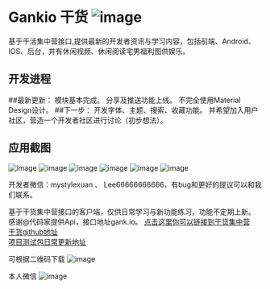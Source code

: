 Gankio 干货
![image](https://github.com/MIFind/Gankio/blob/master/Image/ic_launcher.png)
===================================
基于干活集中营接口,提供最新的开发者资讯与学习内容，包括前端、Android、IOS、后台，并有休闲视频、休闲阅读宅男福利图供娱乐。

开发进程
-----------------------------------
##最新更新：
    模块基本完成。
    分享及推送功能上线。
    不完全使用Material Design设计。
##下一步：
    开发字体、主题、搜索、收藏功能。
    并希望加入用户社区，营造一个开发者社区进行讨论（初步想法）。

应用截图
-----------------------------------
![image](https://github.com/MIFind/Gankio/blob/master/Image/cehua.jpg)
![image](https://github.com/MIFind/Gankio/blob/master/Image/shouye.jpg)
![image](https://github.com/MIFind/Gankio/blob/master/Image/shezhi.jpg)
![image](https://github.com/MIFind/Gankio/blob/master/Image/tuisong.jpg)
![image](https://github.com/MIFind/Gankio/blob/master/Image/web.jpg)
![image](https://github.com/MIFind/Gankio/blob/master/Image/yuedu.jpg)

开发者微信：mystylexuan 、 Lee66666666666，有bug和更好的提议可以和我们联系。

基于干货集中营接口的客户端，仅供日常学习与新功能练习，功能不定期上新。
感谢@代码家提供Api，接口地址gank.io。
[点击这里你可以链接到干货集中营](http://gank.io)<br />
[干货github地址](https://github.com/MIFind/Gankio)<br />
[项目测试包日常更新地址](http://fir.im/7qjd)<br />

可根据二维码下载
![image](https://github.com/MIFind/Gankio/blob/master/Image/fir1.jpg)

本人微信
![image](https://github.com/MIFind/Gankio/blob/master/Image/mywx.jpg)